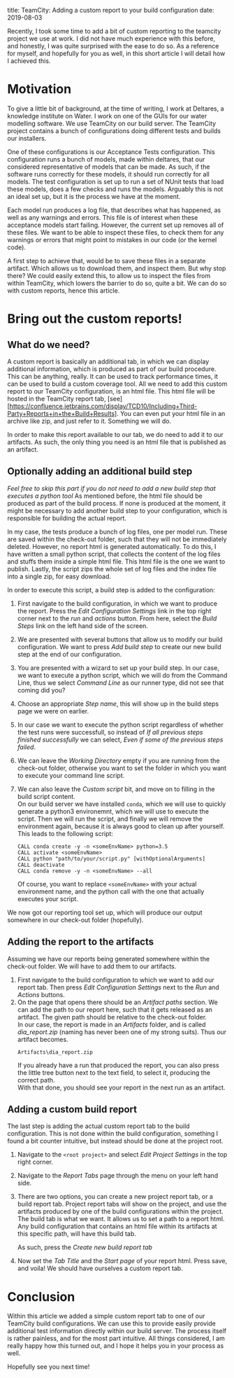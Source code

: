 title: TeamCity: Adding a custom report to your build configuration
date: 2019-08-03

Recently, I took some time to add a bit of custom reporting to the teamcity 
project we use at work. I did not have much experience with this before, and
honestly, I was quite surprised with the ease to do so. As a reference for 
myself, and hopefully for you as well, in this short article I will detail how I
achieved this.

# Motivation

To give a little bit of background, at the time of writing, I work at Deltares,
a knowledge institute on Water. I work on one of the GUIs for our water 
modelling software. We use TeamCity on our build server. The TeamCity project 
contains a bunch of configurations doing different tests and builds our 
installers.

One of these configurations is our Acceptance Tests configuration. This
configuration runs a bunch of models, made within deltares, that our considered
representative of models that can be made. As such, if the software runs 
correctly for these models, it should run correctly for all models.
The test configuration is set up to run a set of NUnit tests that load these
models, does a few checks and runs the models. Arguably this is not an ideal
set up, but it is the process we have at the moment. 

Each model run produces a log file, that describes what has happened, as well as
any warnings and errors. This file is of interest when these acceptance models
start failing. However, the current set up removes all of these files. We want
to be able to inspect these files, to check them for any warnings or errors that
might point to mistakes in our code (or the kernel code).

A first step to achieve that, would be to save these files in a separate 
artifact. Which allows us to download them, and inspect them. But why stop 
there? We could easily extend this, to allow us to inspect the files from within
TeamCity, which lowers the barrier to do so, quite a bit. We can do so with 
custom reports, hence this article.

# Bring out the custom reports!


## What do we need?

A custom report is basically an additional tab, in which we can display 
additional information, which is produced as part of our build procedure. This
can be anything, really. It can be used to track performance times, it can be 
used to build a custom coverage tool. All we need to add this custom report to
our TeamCity configuration, is an html file. This html file will be hosted in
the TeamCity report tab, [see][https://confluence.jetbrains.com/display/TCD10/Including+Third-Party+Reports+in+the+Build+Results].
You can even put your html file in an archive like zip, and just refer to it.
Something we will do. 

In order to make this report available to our tab, we do need to add it to our
artifacts. As such, the only thing you need is an html file that is published 
as an artifact.

## Optionally adding an additional build step

*Feel free to skip this part if you do not need to add a new build step that executes a python tool*
As mentioned before, the html file should be produced as part of the build
process. If none is produced at the moment, it might be necessary to add another
build step to your configuration, which is responsible for building the actual 
report.

In my case, the tests produce a bunch of log files, one per model run. These
are saved within the check-out folder, such that they will not be immediately
deleted. However, no report html is generated automatically. To do this, I have
written a small python script, that collects the content of the log files and 
stuffs them inside a simple html file. This html file is the one we want to 
publish. Lastly, the script zips the whole set of log files and the index
file into a single zip, for easy download.

In order to execute this script, a build step is added to the configuration: 

1. First navigate to the build configuration, in which we want to produce the
   report. Press the *Edit Configuration Settings* link in the top right corner
   next to the *run* and *actions* button. From here, select the *Build Steps*
   link on the left hand side of the screen.
   
2. We are presented with several buttons that allow us to modify our build
   configuration. We want to press *Add build step* to create our new build
   step at the end of our configuration. 
   
3. You are presented with a wizard to set up your build step. In our case, we
   want to execute a python script, which we will do from the Command Line, 
   thus we select *Command Line* as our runner type, did not see that coming
   did you? 
   
4. Choose an appropriate *Step name*, this will show up in the build steps
   page we were on earlier. 
   
5. In our case we want to execute the python script regardless of whether the
   test runs were successfull, so instead of *If all previous steps finished successfully*
   we can select, *Even if some of the previous steps failed*.

6. We can leave the *Working Directory* empty if you are running from the
   check-out folder, otherwise you want to set the folder in which you want
   to execute your command line script. 
   
7. We can also leave the *Custom script* bit, and move on to filling in the
   build script content.  
   On our build server we have installed `conda`, which we will use to quickly
   generate a python3 environemnt, which we will use to execute the script.
   Then we will run the script, and finally we will remove the environment 
   again, because it is always good to clean up after yourself.  
   This leads to the following script:  
   ```
   CALL conda create -y -n <someEnvName> python=3.5
   CALL activate <someEnvName>
   CALL python "path/to/your/script.py" [withOptionalArguments]
   CALL deactivate
   CALL conda remove -y -n <someEnvName> --all
   ```  
   Of course, you want to replace `<someEnvName>` with your actual environment
   name, and the python call with the one that actually executes your script.
   
We now got our reporting tool set up, which will produce our output somewhere
in our check-out folder (hopefully).

## Adding the report to the artifacts

Assuming we have our reports being generated somewhere within the check-out 
folder. We will have to add them to our artifacts. 

1. First navigate to the build configuration to which we want to add our report
   tab. Then press *Edit Configuration Settings* next to the *Run* and *Actions*
   buttons.
2. On the page that opens there should be an *Artifact paths* section. We can 
   add the path to our report here, such that it gets released as an artifact.
   The given path should be relative to the check-out folder.  
   In our case, the report is made in an *Artifacts* folder, and is called
   *dia_report.zip* (naming has never been one of my strong suits). Thus our
   artifact becomes.  
   ```
   Artifacts\dia_report.zip
   ```  
   If you already have a run that produced the report, you can also press the
   little tree button next to the text field, to select it, producing the 
   correct path.  
   With that done, you should see your report in the next run as an artifact.

## Adding a custom build report

The last step is adding the actual custom report tab to the build configuration.
This is not done within the build configuration, something I found a bit counter
intuitive, but instead should be done at the project root. 

1. Navigate to the `<root project>` and select *Edit Project Settings* in the 
   top right corner.
2. Navigate to the *Report Tabs* page through the menu on your left hand side.
3. There are two options, you can create a new project report tab, or a build
   report tab. Project report tabs will show on the project, and use the 
   artifacts produced by one of the build configurations within the project.
   The build tab is what we want. It allows us to set a path to a report html.
   Any build configuration that contains an html file within its artifacts at 
   this specific path, will have this build tab.
   
   As such, press the *Create new build report tab*
4. Now set the *Tab Title* and the *Start page* of your report html. 
   Press save, and voila! We should have ourselves a custom report tab.

# Conclusion

Within this article we added a simple custom report tab to one of our TeamCity
build configurations. We can use this to provide easily provide additional 
test information directly within our build server. The process itself is 
rather painless, and for the most part intuitive. All things considered, 
I am really happy how this turned out, and I hope it helps you in your 
process as well.

Hopefully see you next time!

